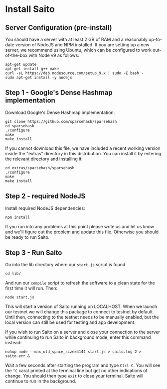 # Install Saito


## Server Configuration (pre-install)

You should have a server with at least 2 GB of RAM and a reasonably 
up-to-date version of NodeJS and NPM installed. If you are setting
up a new server, we recommend using Ubuntu, which can be configured
to work out-of-the-box with Node v9 as follows:
```
apt-get update
apt-get install g++ make
curl -sL https://deb.nodesource.com/setup_9.x | sudo -E bash -
sudo apt-get install -y nodejs
```



## Step 1 - Google's Dense Hashmap implementation

Download Google's Dense Hashmap implementation:
```
git clone https://github.com/sparsehash/sparsehash
cd sparsehash
./configure
make
make install
```

If you cannot download this file, we have included a recent working
version inside the "extras" directory in this distribution. You can 
install it by entering the relevant directory and installing it:
```
cd extras/sparsehash/sparsehash
./configure
make
make install
```



## Step 2 - required NodeJS

Install required NodeJS dependencies:
```
npm install
```

If you run into any problems at this point please write us and let us
know and we'll figure out the problem and update this file. Otherwise
you should be ready to run Saito.



## Step 3 - Run Saito

Go into the lib directory where our `start.js` script is found
```
cd lib/
```

And run our `compile` script to refresh the software to a clean state
for the first time it will run. Then:
```
node start.js
```

This will start a version of Saito running on LOCALHOST. When we launch
our testnet we will change this package to connect to testnet by default.
Until then, connecting to the testnet needs to be manually enabled, but 
the local version can still be used for testing and app development.

If you wish to run Saito on a server and close your connection to the 
server while continuing to run Saito in background mode, enter this
command instead:
```
nohup node --max_old_space_size=4144 start.js > saito.log 2 > saito.err &
```

Wait a few seconds after starting the program and type `Ctrl-C`. You
will see the `^C` carat printed at the terminal line but get no other
indications of change. You should then type `exit` to close your 
terminal. Saito will continue to run in the background.
